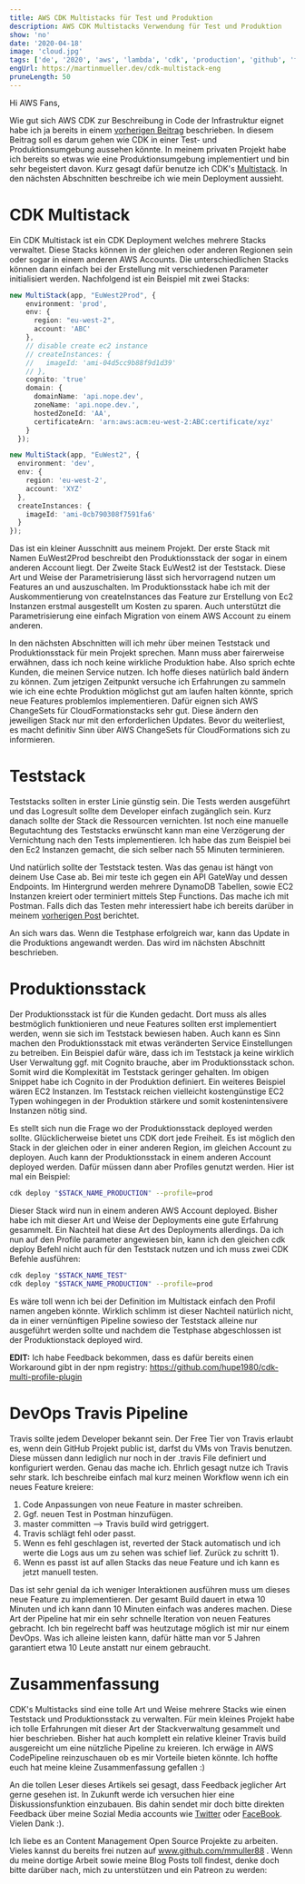 ```yaml
---
title: AWS CDK Multistacks für Test und Produktion
description: AWS CDK Multistacks Verwendung für Test und Produktion
show: 'no'
date: '2020-04-18'
image: 'cloud.jpg'
tags: ['de', '2020', 'aws', 'lambda', 'cdk', 'production', 'github', 'travis']
engUrl: https://martinmueller.dev/cdk-multistack-eng
pruneLength: 50
---
```


Hi AWS Fans,

Wie gut sich AWS CDK zur Beschreibung in Code der Infrastruktur eignet habe ich ja bereits in einem [vorherigen Beitrag](https://martinmueller.dev/cdk-example) beschrieben. In diesem Beitrag soll es darum gehen wie CDK in einer Test- und Produktionsumgebung aussehen könnte. In meinem privaten Projekt habe ich bereits so etwas wie eine Produktionsumgebung implementiert und bin sehr begeistert davon. Kurz gesagt dafür benutze ich CDK's [Multistack](https://docs.aws.amazon.com/cdk/latest/guide/stack_how_to_create_multiple_stacks.html). In den nächsten Abschnitten beschreibe ich wie mein Deployment aussieht.

# CDK Multistack
Ein CDK Multistack ist ein CDK Deployment welches mehrere Stacks verwaltet. Diese Stacks können in der gleichen oder anderen Regionen sein oder sogar in einem anderen AWS Accounts. Die unterschiedlichen Stacks können dann einfach bei der Erstellung mit verschiedenen Parameter initialisiert werden. Nachfolgend ist ein Beispiel mit zwei Stacks:

```TypeScript
new MultiStack(app, "EuWest2Prod", {
    environment: 'prod',
    env: {
      region: "eu-west-2",
      account: 'ABC'
    },
    // disable create ec2 instance
    // createInstances: {
    //   imageId: 'ami-04d5cc9b88f9d1d39'
    // },
    cognito: 'true'
    domain: {
      domainName: 'api.nope.dev',
      zoneName: 'api.nope.dev.',
      hostedZoneId: 'AA',
      certificateArn: 'arn:aws:acm:eu-west-2:ABC:certificate/xyz'
    }
  });

new MultiStack(app, "EuWest2", {
  environment: 'dev',
  env: {
    region: 'eu-west-2',
    account: 'XYZ'
  },
  createInstances: {
    imageId: 'ami-0cb790308f7591fa6'
  }
});
```

Das ist ein kleiner Ausschnitt aus meinem Projekt. Der erste Stack mit Namen EuWest2Prod beschreibt den Produktionsstack der sogar in einem anderen Account liegt. Der Zweite Stack EuWest2 ist der Teststack. Diese Art und Weise der Parametrisierung lässt sich hervorragend nutzen um Features an und auszuschalten. Im Produktionsstack habe ich mit der Auskommentierung von createInstances das Feature zur Erstellung von Ec2 Instanzen erstmal ausgestellt um Kosten zu sparen. Auch unterstützt die Parametrisierung eine einfach Migration von einem AWS Account zu einem anderen.

In den nächsten Abschnitten will ich mehr über meinen Teststack und Produktionsstack für mein Projekt sprechen. Mann muss aber fairerweise erwähnen, dass ich noch keine wirkliche Produktion habe. Also sprich echte Kunden, die meinen Service nutzen. Ich hoffe dieses natürlich bald ändern zu können. Zum jetzigen Zeitpunkt versuche ich Erfahrungen zu sammeln wie ich eine echte Produktion möglichst gut am laufen halten könnte, sprich neue Features problemlos implementieren. Dafür eignen sich AWS ChangeSets für CloudFormationstacks sehr gut. Diese ändern den jeweiligen Stack nur mit den erforderlichen Updates. Bevor du weiterliest, es macht definitiv Sinn über AWS ChangeSets für CloudFormations sich zu informieren.

# Teststack
Teststacks sollten in erster Linie günstig sein. Die Tests werden ausgeführt und das Logresult sollte dem Developer einfach zugänglich sein. Kurz danach sollte der Stack die Ressourcen vernichten. Ist noch eine manuelle Begutachtung des Teststacks erwünscht kann man eine Verzögerung der Vernichtung nach den Tests implementieren. Ich habe das zum Beispiel bei den Ec2 Instanzen gemacht, die sich selber nach 55 Minuten terminieren.

Und natürlich sollte der Teststack testen. Was das genau ist hängt von deinem Use Case ab. Bei mir teste ich gegen ein API GateWay und dessen Endpoints. Im Hintergrund werden mehrere DynamoDB Tabellen, sowie EC2 Instanzen kreiert oder terminiert mittels Step Functions. Das mache ich mit Postman. Falls dich das Testen mehr interessiert habe ich bereits darüber in meinem [vorherigen Post](https://martinmueller.dev/cdk-example) berichtet.

An sich wars das. Wenn die Testphase erfolgreich war, kann das Update in die Produktions angewandt werden. Das wird im nächsten Abschnitt beschrieben.

# Produktionsstack
Der Produktionsstack ist für die Kunden gedacht. Dort muss als alles bestmöglich funktionieren und neue Features sollten erst implementiert werden, wenn sie sich im Teststack bewiesen haben. Auch kann es Sinn machen den Produktionsstack mit etwas veränderten Service Einstellungen zu betreiben. Ein Beispiel dafür wäre, dass ich im Teststack ja keine wirklich User Verwaltung ggf. mit Cognito brauche, aber im Produktionsstack schon. Somit wird die Komplexität im Teststack geringer gehalten. Im obigen Snippet habe ich Cognito in der Produktion definiert. Ein weiteres Beispiel wären EC2 Instanzen. Im Teststack reichen vielleicht kostengünstige EC2 Typen wohingegen in der Produktion stärkere und somit kostenintensivere Instanzen nötig sind.

Es stellt sich nun die Frage wo der Produktionsstack deployed werden sollte. Glücklicherweise bietet uns CDK dort jede Freiheit. Es ist möglich den Stack in der gleichen oder in einer anderen Region, im gleichen Account zu deployen. Auch kann der Produktionsstack in einem anderen Account deployed werden. Dafür müssen dann aber Profiles genutzt werden. Hier ist mal ein Beispiel:

```BASH
cdk deploy "$STACK_NAME_PRODUCTION" --profile=prod
```

Dieser Stack wird nun in einem anderen AWS Account deployed. Bisher habe ich mit dieser Art und Weise der Deployments eine gute Erfahrung gesammelt. Ein Nachteil hat diese Art des Deployments allerdings. Da ich nun auf den Profile parameter angewiesen bin, kann ich den gleichen cdk deploy Befehl nicht auch für den Teststack nutzen und ich muss zwei CDK Befehle ausführen:

```BASH
cdk deploy "$STACK_NAME_TEST"
cdk deploy "$STACK_NAME_PRODUCTION" --profile=prod
```

Es wäre toll wenn ich bei der Definition im Multistack einfach den Profil namen angeben könnte. Wirklich schlimm ist dieser Nachteil natürlich nicht, da in einer vernünftigen Pipeline sowieso der Teststack alleine nur ausgeführt werden sollte und nachdem die Testphase abgeschlossen ist der Produktionstack deployed wird.

**EDIT:** Ich habe Feedback bekommen, dass es dafür bereits einen Workaround gibt in der npm registry: https://github.com/hupe1980/cdk-multi-profile-plugin

# DevOps Travis Pipeline
Travis sollte jedem Developer bekannt sein. Der Free Tier von Travis erlaubt es, wenn dein GitHub Projekt public ist, darfst du VMs von Travis benutzen. Diese müssen dann lediglich nur noch in der .travis File definiert und konfiguriert werden. Genau das mache ich. Ehrlich gesagt nutze ich Travis sehr stark. Ich beschreibe einfach mal kurz meinen Workflow wenn ich ein neues Feature kreiere:

1) Code Anpassungen von neue Feature in master schreiben.
2) Ggf. neuen Test in Postman hinzufügen.
3) master committen --> Travis build wird getriggert.
4) Travis schlägt fehl oder passt.
5) Wenn es fehl geschlagen ist, reverted der Stack automatisch und ich werte die Logs aus um zu sehen was schief lief. Zurück zu schritt 1).
6) Wenn es passt ist auf allen Stacks das neue Feature und ich kann es jetzt manuell testen.

Das ist sehr genial da ich weniger Interaktionen ausführen muss um dieses neue Feature zu implementieren. Der gesamt Build dauert in etwa 10 Minuten und ich kann dann 10 Minuten einfach was anderes machen. Diese Art der Pipeline hat mir ein sehr schnelle Iteration von neuen Features gebracht. Ich bin regelrecht baff was heutzutage möglich ist mir nur einem DevOps. Was ich alleine leisten kann, dafür hätte man vor 5 Jahren garantiert etwa 10 Leute anstatt nur einem gebraucht.

# Zusammenfassung
CDK's Multistacks sind eine tolle Art und Weise mehrere Stacks wie einen Teststack und Produktionsstack zu verwalten. Für mein kleines Projekt habe ich tolle Erfahrungen mit dieser Art der Stackverwaltung gesammelt und hier beschrieben. Bisher hat auch komplett ein relative kleiner Travis build ausgereicht um eine nützliche Pipeline zu kreieren. Ich erwäge in AWS CodePipeline reinzuschauen ob es mir Vorteile bieten könnte. Ich hoffte euch hat meine kleine Zusammenfassung gefallen :)

An die tollen Leser dieses Artikels sei gesagt, dass Feedback jeglicher Art gerne gesehen ist. In Zukunft werde ich versuchen hier eine Diskussionsfunktion einzubauen. Bis dahin sendet mir doch bitte direkten Feedback über meine Sozial Media accounts wie [Twitter](https://twitter.com/MartinMueller_) oder [FaceBook](https://www.facebook.com/martin.muller.10485). Vielen Dank :).

Ich liebe es an Content Management Open Source Projekte zu arbeiten. Vieles kannst du bereits frei nutzen auf www.github.com/mmuller88 . Wenn du meine dortige Arbeit sowie meine Blog Posts toll findest, denke doch bitte darüber nach, mich zu unterstützen und ein Patreon zu werden:

   